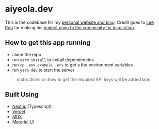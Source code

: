 # aiyeola.dev

This is the codebase for my [personal website and blog](https://aiyeola.dev). Credit goes to [Lee Rob](https://leerob.io/?ref=victor_aiyeola) for making his [project open to the community for inspiration](https://github.com/leerob/leerob.io).

## How to get this app running
- clone the repo
- run `yarn install` to install dependencies
- run `cp .env.example .env` to get a the environment variables
- run `yarn dev` to start the server

> instructions on how to get the required API keys will be added later

## Built Using

- [Next.js](https://nextjs.org/?ref=victor_aiyeola) (Typescript)
- [Vercel](https://vercel.com/?ref=victor_aiyeola)
- [MDX](https://github.com/mdx-js/mdx/?ref=victor_aiyeola)
- [Material UI](https://material-ui.com/?ref=victor_aiyeola)
